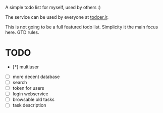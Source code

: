 A simple todo list for myself, used by others :)

The service can be used by everyone at [todoer.ir](http://todoer.ir).

This is not going to be a full featured todo list. Simplicity it the main focus here. GTD rules.

TODO
====
- [*] multiuser
- [ ] more decent database
- [ ] search
- [ ] token for users
- [ ] login webservice
- [ ] browsable old tasks
- [ ] task description
